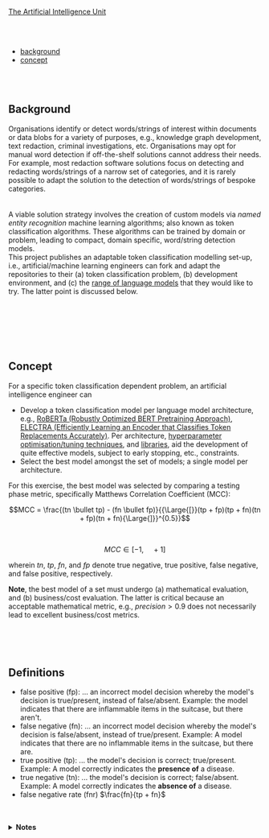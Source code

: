 

[The Artificial Intelligence Unit](https://github.com/theartificialintelligenceunit)


<br>
<br>

* [background](#background)
* [concept](#concept)

<br>
<br>



## Background

Organisations identify or detect words/strings of interest within documents or data blobs for a variety of purposes, e.g., knowledge graph development, text redaction, criminal investigations, etc.  Organisations may opt for manual word detection if off-the-shelf solutions cannot address their needs.  For example, most redaction software solutions focus on detecting and redacting words/strings of a narrow set of categories, and it is rarely possible to adapt the solution to the detection of words/strings of bespoke categories.
    <br><br>  
    A viable solution strategy involves the creation of custom models via <i>named entity recognition</i> machine learning algorithms; also known as token classification algorithms. These algorithms can be trained by domain or problem, leading to compact, domain specific, word/string detection models.  
    This project publishes an adaptable token classification modelling set-up, i.e., artificial/machine learning engineers can fork and adapt the repositories to their (a) token classification problem, (b) development environment, and (c) the <a href="https://github.com/membranes/text/blob/master/src/models/interface.py#L70">range of language models</a> that they would like to try.  The latter point is discussed below.
    <br><br><br><br>  
 

<br>
<br>

## Concept

For a specific token classification dependent problem, an artificial intelligence engineer can
<ul>
  <li>Develop a token classification model per language model architecture, e.g., <a href="https://arxiv.org/abs/1907.11692">RoBERTa (Robustly Optimized BERT Pretraining Approach)</a>, <a href="https://arxiv.org/abs/2003.10555">ELECTRA (Efficiently Learning an Encoder that Classifies Token Replacements Accurately)</a>.  Per architecture, <a href="https://wires.onlinelibrary.wiley.com/doi/epdf/10.1002/widm.1484">hyperparameter optimisation/tuning techniques</a>, and <a href="https://docs.ray.io/en/latest/tune/index.html">libraries</a>, aid the development of quite effective models, subject to early stopping, etc., constraints.</li>
  <li>Select the best model amongst the set of models; a single model per architecture.</li>
</ul>

For this exercise, the best model was selected by comparing a testing phase metric, specifically Matthews Correlation Coefficient (MCC):

$$MCC = \frac{(tn \bullet tp) - (fn \bullet fp)}{{\Large{[}}(tp + fp)(tp + fn)(tn + fp)(tn + fn){\Large{]}}^{0.5}}$$

<br>

$$MCC \in [-1, \quad +1]$$


wherein $tn$, $tp$, $fn$, and $fp$ denote true negative, true positive, false negative, and false positive, respectively.  

  
<b>Note</b>, the best model of a set must undergo (a) mathematical evaluation, and (b) business/cost evaluation.  The latter is critical because an acceptable mathematical metric, e.g., $precision > 0.9$ does not necessarily lead to excellent business/cost metrics.<br><br>

<br>
<br>

## Definitions

* false positive (fp): ... an incorrect model decision whereby the model's decision is true/present, instead of false/absent.  Example: the model indicates that there are inflammable items in the suitcase, but there aren't.
* false negative (fn): ... an incorrect model decision whereby the model's decision is false/absent, instead of true/present.  Example: A model indicates that there are no inflammable items in the suitcase, but there are.
* true positive (tp): ... the model's decision is correct; true/present.  Example: A model correctly indicates the **presence of** a disease.
* true negative (tn): ... the model's decision is correct; false/absent.  Example: A model correctly indicates the **absence of** a disease.
* false negative rate (fnr) $\frac{fn}{tp + fn}$


<br>
<br>


<details><summary><b>Notes</b></summary>
  <br>
  <ul><li><a href="https://d22j2jhm9iagpk.cloudfront.net/index.html">Token Classification</a></li></ul>
</details>


<br>
<br>

<br>
<br>

<br>
<br>

<br>
<br>


